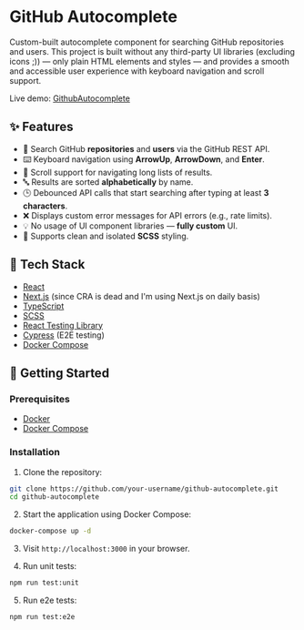 
# GitHub Autocomplete

Custom-built autocomplete component for searching GitHub repositories and users. This project is built without any third-party UI libraries (excluding icons ;)) — only plain HTML elements and styles — and provides a smooth and accessible user experience with keyboard navigation and scroll support.

Live demo: [GithubAutocomplete](https://github-autocomplete-self.vercel.app/)

## ✨ Features

- 🔎 Search GitHub **repositories** and **users** via the GitHub REST API.
- ⌨️ Keyboard navigation using **ArrowUp**, **ArrowDown**, and **Enter**.
- 📜 Scroll support for navigating long lists of results.
- 🔤 Results are sorted **alphabetically** by name.
- 🕒 Debounced API calls that start searching after typing at least **3 characters**.
- ❌ Displays custom error messages for API errors (e.g., rate limits).
- 💡 No usage of UI component libraries — **fully custom** UI.
- 🔐 Supports clean and isolated **SCSS** styling.

## 🧰 Tech Stack

- [React](https://reactjs.org/)
- [Next.js](https://nextjs.org/) (since CRA is dead and I'm using Next.js on daily basis)
- [TypeScript](https://www.typescriptlang.org/)
- [SCSS](https://sass-lang.com/)
- [React Testing Library](https://testing-library.com/docs/react-testing-library/intro/)
- [Cypress](https://www.cypress.io/) (E2E testing)
- [Docker Compose](https://docs.docker.com/compose/)

## 🚀 Getting Started

### Prerequisites

- [Docker](https://www.docker.com/)
- [Docker Compose](https://docs.docker.com/compose/)

### Installation

1. Clone the repository:

```bash
git clone https://github.com/your-username/github-autocomplete.git
cd github-autocomplete
```
2.  Start the application using Docker Compose:
```bash 
docker-compose up -d
```
3. Visit `http://localhost:3000` in your browser.

4. Run unit tests:
```bash 
npm run test:unit
```

5. Run e2e tests:
```bash 
npm run test:e2e
```